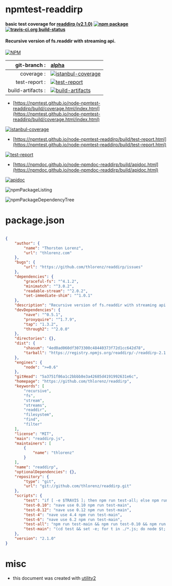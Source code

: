 # npmtest-readdirp

#### basic test coverage for  [readdirp (v2.1.0)](https://github.com/thlorenz/readdirp)  [![npm package](https://img.shields.io/npm/v/npmtest-readdirp.svg?style=flat-square)](https://www.npmjs.org/package/npmtest-readdirp) [![travis-ci.org build-status](https://api.travis-ci.org/npmtest/node-npmtest-readdirp.svg)](https://travis-ci.org/npmtest/node-npmtest-readdirp)

#### Recursive version of fs.readdir with streaming api.

[![NPM](https://nodei.co/npm/readdirp.png?downloads=true&downloadRank=true&stars=true)](https://www.npmjs.com/package/readdirp)

| git-branch : | [alpha](https://github.com/npmtest/node-npmtest-readdirp/tree/alpha)|
|--:|:--|
| coverage : | [![istanbul-coverage](https://npmtest.github.io/node-npmtest-readdirp/build/coverage.badge.svg)](https://npmtest.github.io/node-npmtest-readdirp/build/coverage.html/index.html)|
| test-report : | [![test-report](https://npmtest.github.io/node-npmtest-readdirp/build/test-report.badge.svg)](https://npmtest.github.io/node-npmtest-readdirp/build/test-report.html)|
| build-artifacts : | [![build-artifacts](https://npmtest.github.io/node-npmtest-readdirp/glyphicons_144_folder_open.png)](https://github.com/npmtest/node-npmtest-readdirp/tree/gh-pages/build)|

- [https://npmtest.github.io/node-npmtest-readdirp/build/coverage.html/index.html](https://npmtest.github.io/node-npmtest-readdirp/build/coverage.html/index.html)

[![istanbul-coverage](https://npmtest.github.io/node-npmtest-readdirp/build/screenCapture.buildCi.browser.%252Ftmp%252Fbuild%252Fcoverage.lib.html.png)](https://npmtest.github.io/node-npmtest-readdirp/build/coverage.html/index.html)

- [https://npmtest.github.io/node-npmtest-readdirp/build/test-report.html](https://npmtest.github.io/node-npmtest-readdirp/build/test-report.html)

[![test-report](https://npmtest.github.io/node-npmtest-readdirp/build/screenCapture.buildCi.browser.%252Ftmp%252Fbuild%252Ftest-report.html.png)](https://npmtest.github.io/node-npmtest-readdirp/build/test-report.html)

- [https://npmdoc.github.io/node-npmdoc-readdirp/build/apidoc.html](https://npmdoc.github.io/node-npmdoc-readdirp/build/apidoc.html)

[![apidoc](https://npmdoc.github.io/node-npmdoc-readdirp/build/screenCapture.buildCi.browser.%252Ftmp%252Fbuild%252Fapidoc.html.png)](https://npmdoc.github.io/node-npmdoc-readdirp/build/apidoc.html)

![npmPackageListing](https://npmtest.github.io/node-npmtest-readdirp/build/screenCapture.npmPackageListing.svg)

![npmPackageDependencyTree](https://npmtest.github.io/node-npmtest-readdirp/build/screenCapture.npmPackageDependencyTree.svg)



# package.json

```json

{
    "author": {
        "name": "Thorsten Lorenz",
        "url": "thlorenz.com"
    },
    "bugs": {
        "url": "https://github.com/thlorenz/readdirp/issues"
    },
    "dependencies": {
        "graceful-fs": "^4.1.2",
        "minimatch": "^3.0.2",
        "readable-stream": "^2.0.2",
        "set-immediate-shim": "^1.0.1"
    },
    "description": "Recursive version of fs.readdir with streaming api.",
    "devDependencies": {
        "nave": "^0.5.1",
        "proxyquire": "^1.7.9",
        "tap": "1.3.2",
        "through2": "^2.0.0"
    },
    "directories": {},
    "dist": {
        "shasum": "4ed0ad060df3073300c48440373f72d1cc642d78",
        "tarball": "https://registry.npmjs.org/readdirp/-/readdirp-2.1.0.tgz"
    },
    "engines": {
        "node": ">=0.6"
    },
    "gitHead": "5a3751f86a1c2bbbb8e3a42685d4191992631e6c",
    "homepage": "https://github.com/thlorenz/readdirp",
    "keywords": [
        "recursive",
        "fs",
        "stream",
        "streams",
        "readdir",
        "filesystem",
        "find",
        "filter"
    ],
    "license": "MIT",
    "main": "readdirp.js",
    "maintainers": [
        {
            "name": "thlorenz"
        }
    ],
    "name": "readdirp",
    "optionalDependencies": {},
    "repository": {
        "type": "git",
        "url": "git://github.com/thlorenz/readdirp.git"
    },
    "scripts": {
        "test": "if [ -e $TRAVIS ]; then npm run test-all; else npm run test-main; fi",
        "test-0.10": "nave use 0.10 npm run test-main",
        "test-0.12": "nave use 0.12 npm run test-main",
        "test-4": "nave use 4.4 npm run test-main",
        "test-6": "nave use 6.2 npm run test-main",
        "test-all": "npm run test-main && npm run test-0.10 && npm run test-0.12 && npm run test-4 && npm run test-6",
        "test-main": "(cd test && set -e; for t in ./*.js; do node $t; done)"
    },
    "version": "2.1.0"
}
```



# misc
- this document was created with [utility2](https://github.com/kaizhu256/node-utility2)
